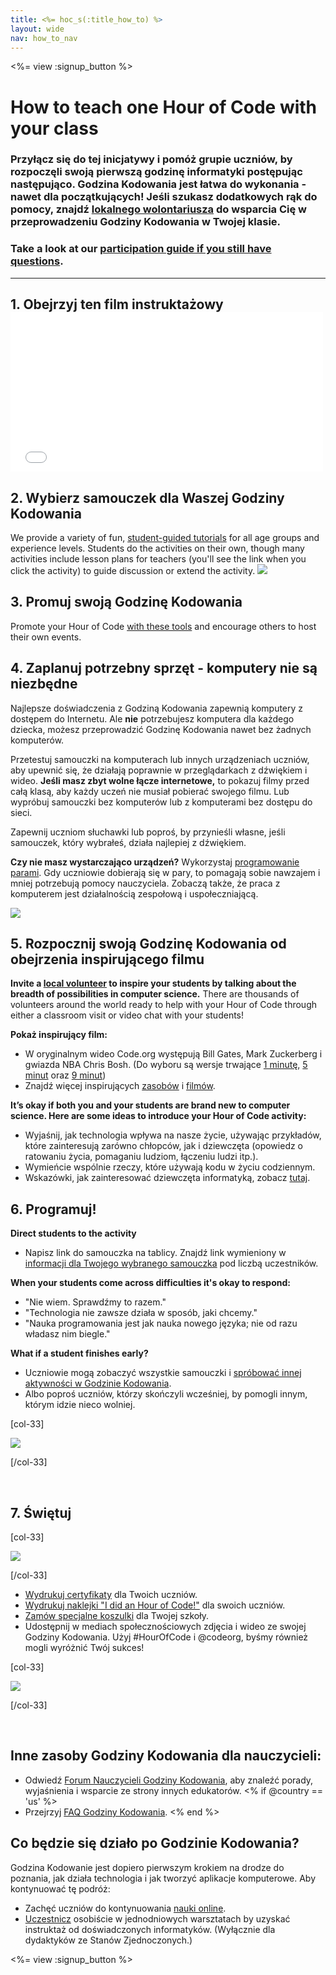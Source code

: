 ```yaml
---
title: <%= hoc_s(:title_how_to) %>
layout: wide
nav: how_to_nav
---
```

<%= view :signup_button %>

# How to teach one Hour of Code with your class

### Przyłącz się do tej inicjatywy i pomóż grupie uczniów, by rozpoczęli swoją pierwszą godzinę informatyki postępując następująco. Godzina Kodowania jest łatwa do wykonania - nawet dla początkujących! Jeśli szukasz dodatkowych rąk do pomocy, znajdź [lokalnego wolontariusza](<%= codeorg_url('/volunteer/local') %>) do wsparcia Cię w przeprowadzeniu Godziny Kodowania w Twojej klasie.

### Take a look at our [participation guide if you still have questions](<%= localized_file('/files/participation-guide.pdf') %>).

---

## 1. Obejrzyj ten film instruktażowy <iframe width="500" height="255" src="//www.youtube.com/embed/SrnvvWDm73k" frameborder="0" allowfullscreen mark="crwd-mark"></iframe> 

## 2. Wybierz samouczek dla Waszej Godziny Kodowania

We provide a variety of fun, [student-guided tutorials](<%= resolve_url('/learn') %>) for all age groups and experience levels. Students do the activities on their own, though many activities include lesson plans for teachers (you'll see the link when you click the activity) to guide discussion or extend the activity. [![](/images/fit-700/tutorials.png)](<%=resolve_url('/learn') %>)

## 3. Promuj swoją Godzinę Kodowania

Promote your Hour of Code [with these tools](<%= resolve_url('/promote/resources') %>) and encourage others to host their own events.

## 4. Zaplanuj potrzebny sprzęt - komputery nie są niezbędne

Najlepsze doświadczenia z Godziną Kodowania zapewnią komputery z dostępem do Internetu. Ale **nie** potrzebujesz komputera dla każdego dziecka, możesz przeprowadzić Godzinę Kodowania nawet bez żadnych komputerów.

Przetestuj samouczki na komputerach lub innych urządzeniach uczniów, aby upewnić się, że działają poprawnie w przeglądarkach z dźwiękiem i wideo. **Jeśli masz zbyt wolne łącze internetowe,** to pokazuj filmy przed całą klasą, aby każdy uczeń nie musiał pobierać swojego filmu. Lub wypróbuj samouczki bez komputerów lub z komputerami bez dostępu do sieci.

Zapewnij uczniom słuchawki lub poproś, by przynieśli własne, jeśli samouczek, który wybrałeś, działa najlepiej z dźwiękiem.

**Czy nie masz wystarczająco urządzeń?** Wykorzystaj [programowanie parami](https://www.youtube.com/watch?v=vgkahOzFH2Q). Gdy uczniowie dobierają się w pary, to pomagają sobie nawzajem i mniej potrzebują pomocy nauczyciela. Zobaczą także, że praca z komputerem jest działalnością zespołową i uspołeczniającą.

<img src="/images/fit-350/group_ipad.jpg" />

## 5. Rozpocznij swoją Godzinę Kodowania od obejrzenia inspirującego filmu

**Invite a [local volunteer](<%= codeorg_url('/volunteer/local') %>) to inspire your students by talking about the breadth of possibilities in computer science.** There are thousands of volunteers around the world ready to help with your Hour of Code through either a classroom visit or video chat with your students!

**Pokaż inspirujący film:**

- W oryginalnym wideo Code.org występują Bill Gates, Mark Zuckerberg i gwiazda NBA Chris Bosh. (Do wyboru są wersje trwające [1 minutę](https://www.youtube.com/watch?v=qYZF6oIZtfc), [5 minut](https://www.youtube.com/watch?v=nKIu9yen5nc) oraz [9 minut](https://www.youtube.com/watch?v=dU1xS07N-FA))
- Znajdź więcej inspirujących [zasobów](<%= codeorg_url('/inspire') %>) i [filmów](https://www.youtube.com/playlist?list=PLzdnOPI1iJNfpD8i4Sx7U0y2MccnrNZuP).

**It’s okay if both you and your students are brand new to computer science. Here are some ideas to introduce your Hour of Code activity:**

- Wyjaśnij, jak technologia wpływa na nasze życie, używając przykładów, które zainteresują zarówno chłopców, jak i dziewczęta (opowiedz o ratowaniu życia, pomaganiu ludziom, łączeniu ludzi itp.).
- Wymieńcie wspólnie rzeczy, które używają kodu w życiu codziennym.
- Wskazówki, jak zainteresować dziewczęta informatyką, zobacz [tutaj](<%= codeorg_url('/girls')%>).

## 6. Programuj!

**Direct students to the activity**

- Napisz link do samouczka na tablicy. Znajdź link wymieniony w [informacji dla Twojego wybranego samouczka](<%= resolve_url('/learn') %>) pod liczbą uczestników.

**When your students come across difficulties it's okay to respond:**

- "Nie wiem. Sprawdźmy to razem."
- "Technologia nie zawsze działa w sposób, jaki chcemy."
- "Nauka programowania jest jak nauka nowego języka; nie od razu władasz nim biegle."

**What if a student finishes early?**

- Uczniowie mogą zobaczyć wszystkie samouczki i [ spróbować innej aktywności w Godzinie Kodowania](<%= resolve_url('/learn')%>).
- Albo poproś uczniów, którzy skończyli wcześniej, by pomogli innym, którym idzie nieco wolniej.

[col-33]

![](/images/fit-250/highschoolgirls.jpeg)

[/col-33]

<p style="clear:both">&nbsp;</p>

## 7. Świętuj

[col-33]

![](/images/fit-300/boy-certificate.jpg)

[/col-33]

- [Wydrukuj certyfikaty](<%= codeorg_url('/certificates')%>) dla Twoich uczniów.
- [Wydrukuj naklejki "I did an Hour of Code!"](<%= resolve_url('/promote/resources#stickers') %>) dla swoich uczniów.
- [Zamów specjalne koszulki](http://blog.code.org/post/132608499493/hour-of-code-shirts-and-more) dla Twojej szkoły.
- Udostępnij w mediach społecznościowych zdjęcia i wideo ze swojej Godziny Kodowania. Użyj #HourOfCode i @codeorg, byśmy również mogli wyróżnić Twój sukces!

[col-33]

![](/images/fit-260/highlight-certificates.jpg)

[/col-33]

<p style="clear:both">&nbsp;</p>

## Inne zasoby Godziny Kodowania dla nauczycieli:

- Odwiedź [Forum Nauczycieli Godziny Kodowania](http://forum.code.org/c/plc/hour-of-code), aby znaleźć porady, wyjaśnienia i wsparcie ze strony innych edukatorów. <% if @country == 'us' %>
- Przejrzyj [FAQ Godziny Kodowania](https://support.code.org/hc/en-us/categories/200147083-Hour-of-Code). <% end %>

## Co będzie się działo po Godzinie Kodowania?

Godzina Kodowanie jest dopiero pierwszym krokiem na drodze do poznania, jak działa technologia i jak tworzyć aplikacje komputerowe. Aby kontynuować tę podróż:

- Zachęć uczniów do kontynuowania [nauki online](<%= codeorg_url('/learn/beyond')%>).
- [Uczestnicz](<%= codeorg_url('/professional-development-workshops') %>) osobiście w jednodniowych warsztatach by uzyskać instruktaż od doświadczonych informatyków. (Wyłącznie dla dydaktyków ze Stanów Zjednoczonych.)

<%= view :signup_button %>